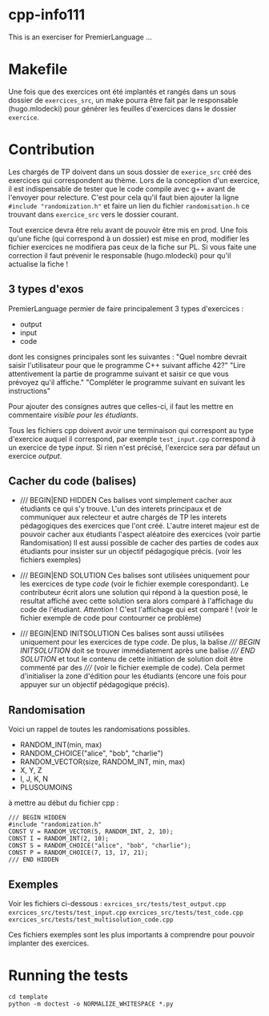 # cpp-info111

This is an exerciser for PremierLanguage ...

# Makefile

Une fois que des exercices ont été implantés et rangés dans un sous dossier de `exercices_src`, un make pourra être fait par le responsable (hugo.mlodecki) pour générer les feuilles d'exercices dans le dossier `exercice`.

# Contribution

Les chargés de TP doivent dans un sous dossier de `exerice_src` créé des exercices qui correspondent au thème.
Lors de la conception d'un exercice, il est indispensable de tester que le code compile avec g++ avant de l'envoyer pour relecture. C'est pour cela qu'il faut bien ajouter la ligne `#include "randomization.h"` et faire un lien du fichier `randomisation.h` ce trouvant dans `exercice_src` vers le dossier courant.

Tout exercice devra être relu avant de pouvoir être mis en prod. Une fois qu'une fiche (qui correspond à un dossier) est mise en prod, modifier les fichier exercices ne modifiera pas ceux de la fiche sur PL. Si vous faite une correction il faut prévenir le responsable (hugo.mlodecki) pour qu'il actualise la fiche !

## 3 types d'exos

PremierLanguage permier de faire principalement 3 types d'exercices :

- output
- input
- code

dont les consignes principales sont les suivantes :
"Quel nombre devrait saisir l'utilisateur pour que le programme C++ suivant affiche 42?"
"Lire attentivement la partie de programme suivant et saisir ce que vous prévoyez qu'il affiche."
"Compléter le programme suivant en suivant les instructions"

Pour ajouter des consignes autres que celles-ci, il faut les mettre en commentaire *visible pour les étudiants*.

Tous les fichiers cpp doivent avoir une terminaison qui correspont au type d'exercice auquel il correspond, par exemple `test_input.cpp` correspond à un exercice de type *input*. Si rien n'est précisé, l'exercice sera par défaut un exercice *output*.

## Cacher du code (balises)

- /// BEGIN|END HIDDEN
	Ces balises vont simplement cacher aux étudiants ce qui s'y trouve. 
	L'un des interets principaux et de communiquer aux relecteur et autre chargés de TP les interets pédagogiques des exercices que l'ont créé.
	L'autre interet majeur est de pouvoir cacher aux étudiants l'aspect aléatoire des exercices
	(voir partie Randomisation)
	Il est aussi possible de cacher des parties de codes aux étudiants pour insister sur un objectif pédagogique précis. (voir les fichiers exemples)

- /// BEGIN|END SOLUTION
	Ces balises sont utilisées uniquement pour les exercices de type *code* 
	(voir le fichier exemple corespondant).
	Le contributeur écrit alors une solution qui répond à la question posé, le resultat affiché avec cette solution sera alors comparé à l'affichage du code de l'étudiant.
	*Attention* ! C'est l'affichage qui est comparé ! 
	(voir le fichier exemple de code pour contourner ce problème)	
	
- /// BEGIN|END INITSOLUTION
	Ces balises sont aussi utilisées uniquement pour les exercices de type *code*.
	De plus, la balise */// BEGIN INITSOLUTION* doit se trouver immédiatement après une balise
	*/// END SOLUTION* et tout le contenu de cette initiation de solution doit être commenté par des *///* (voir le fichier exemple de code).
	Cela permet d'initialiser la zone d'édition pour les étudiants 
	(encore une fois pour appuyer sur un objectif pédagogique précis).

## Randomisation

Voici un rappel de toutes les randomisations possibles.

- RANDOM_INT(min, max)
- RANDOM_CHOICE("alice", "bob", "charlie")
- RANDOM_VECTOR(size, RANDOM_INT, min, max) 
- X, Y, Z
- I, J, K, N
- PLUSOUMOINS

à mettre au début du fichier cpp :

    /// BEGIN HIDDEN
    #include "randomization.h"
    CONST V = RANDOM_VECTOR(5, RANDOM_INT, 2, 10);
    CONST I = RANDOM_INT(2, 10);
    CONST S = RANDOM_CHOICE("alice", "bob", "charlie");
    CONST P = RANDOM_CHOICE(7, 13, 17, 21);
    /// END HIDDEN

## Exemples

Voir les fichiers ci-dessous :
`exrcices_src/tests/test_output.cpp`
`exrcices_src/tests/test_input.cpp`
`exrcices_src/tests/test_code.cpp`
`exrcices_src/tests/test_multisolution_code.cpp`

Ces fichiers exemples sont les plus importants à comprendre pour pouvoir implanter des exercices.


# Running the tests

    cd template
    python -m doctest -o NORMALIZE_WHITESPACE *.py
